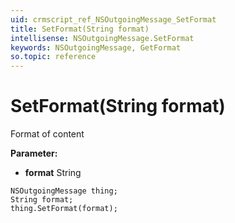 ```yaml
---
uid: crmscript_ref_NSOutgoingMessage_SetFormat
title: SetFormat(String format)
intellisense: NSOutgoingMessage.SetFormat
keywords: NSOutgoingMessage, GetFormat
so.topic: reference
---
```


# SetFormat(String format)

Format of content

**Parameter:** 
 - **format** String

```crmscript
NSOutgoingMessage thing;
String format;
thing.SetFormat(format);
```

